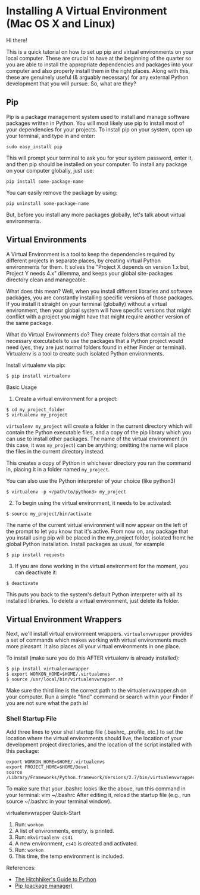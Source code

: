 # Installing A Virtual Environment (Mac OS X and Linux)

Hi there!

This is a quick tutorial on how to set up pip and virtual environments on your local computer. These are crucial to have at the beginning of the quarter so you are able to install the appropriate dependencies and packages into your computer and also properly install them in the right places. Along with this, these are genuinely useful (& arguably necessary) for any external Python development that you will pursue. So, what are they?

## Pip
Pip is a package management system used to install and manage software packages written in Python. You will most likely use pip to install most of your dependencies for your projects. To install pip on your system, open up your terminal, and type in and enter:

```
sudo easy_install pip
```

This will prompt your terminal to ask you for your system password, enter it, and then pip should be installed on your computer. To install any package on your computer globally, just use:

```
pip install some-package-name
```

You can easily remove the package by using: 

```
pip uninstall some-package-name
```

But, before you install any more packages globally, let's talk about virtual environments. 

## Virtual Environments
A Virtual Environment is a tool to keep the dependencies required by different projects in separate places, by creating virtual Python environments for them. It solves the "Project X depends on version 1.x but, Project Y needs 4.x" dilemma, and keeps your global site-packages directory clean and manageable.

What does this mean? Well, when you install different libraries and software packages, you are constantly installing specific versions of those packages. If you install it straight on your terminal (globally) without a virtual environment, then your global system will have specific versions that might conflict with a project you might have that might require another version of the same package. 

What do Virtual Environments do? They create folders that contain all the necessary executabels to use the packages that a Python project would need (yes, they are just normal folders found in either Finder or terminal). Virtualenv is a tool to create such isolated Python environments. 

Install virtualenv via pip:

```
$ pip install virtualenv
```

Basic Usage
1. Create a virtual environment for a project:

```
$ cd my_project_folder 
$ virtualenv my_project
```

`virtualenv my_project` will create a folder in the current directory which will contain the Python executable files, and a copy of the pip library which you can use to install other packages. The name of the virtual environment (in this case, it was `my_project`) can be anything; omitting the name will place the files in the current directory instead. 

This creates a copy of Python in whichever directory you ran the command in, placing it in a folder named `my_project`. 

You can also use the Python interpreter of your choice (like python3)

```
$ virtualenv -p </path/to/python3> my_project
```

2. To begin using the virtual environment, it needs to be activated:

```
$ source my_project/bin/activate
```

The name of the current virtual environment will now appear on the left of the prompt to let you know that it's active. From now on, any package that you install using pip will be placed in the my_project folder, isolated fromt he global Python installation. 
Install packages as usual, for example

```
$ pip install requests
```
3. If you are done working in the virtual environment for the moment, you can deactivate it:

```
$ deactivate
```

This puts you back to the system's default Python interpreter with all its installed libraries. To delete a virtual environment, just delete its folder.  

## Virtual Environment Wrappers
Next, we'll install virtual environment wrappers. `virtualenvwrapper` provides a set of commands which makes working with virtual environments much more pleasant. It also places all your virtual environments in one place.

To install (make sure you do this AFTER virtualenv is already installed):

```
$ pip install virtualenvwrapper
$ export WORKON_HOME=$HOME/.virtualenvs
$ source /usr/local/bin/virtualenvwrapper.sh
```

Make sure the third line is the correct path to the virtualenvwrapper.sh on your computer. Run a simple "find" command or search within your Finder if you are not sure what the path is!

### Shell Startup File
Add three lines to your shell startup file (.bashrc, .profile, etc.) to set the location where the virtual environments should live, the location of your development project directories, and the location of the script installed with this package:

```
export WORKON_HOME=$HOME/.virtualenvs
export PROJECT_HOME=$HOME/Devel
source /Library/Frameworks/Python.framework/Versions/2.7/bin/virtualenvwrapper.sh
```

To make sure that your .bashrc looks like the above, run this command in your terminal: vim ~/.bashrc
After editing it, reload the startup file (e.g., run source ~/.bashrc in your terminal window).

virtualenvwrapper Quick-Start
1. Run: `workon`
2. A list of environments, empty, is printed.
3. Run: `mkvirtualenv cs41`
4. A new environment, `cs41` is created and activated.
5. Run: `workon`
6. This time, the temp environment is included.

References:
- [The Hitchhiker's Guide to Python](http://python-guide-pt-br.readthedocs.io/en/latest/dev/virtualenvs/)
- [Pip (package manager)](https://en.wikipedia.org/wiki/Pip_(package_manager))
